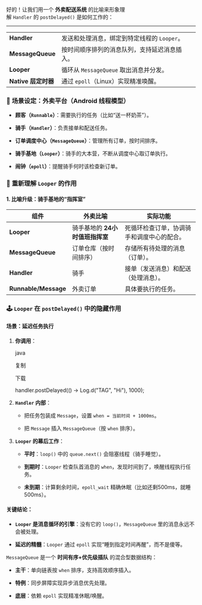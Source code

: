 
好的！让我们用一个 **外卖配送系统** 的比喻来形象理解 `Handler` 的 `postDelayed()` 是如何工作的：

---
|   |   |
|---|---|
|**Handler**|发送和处理消息，绑定到特定线程的 `Looper`。|
|**MessageQueue**|按时间顺序排列的消息队列，支持延迟消息插入。|
|**Looper**|循环从 `MessageQueue` 取出消息并分发。|
|**Native 层定时器**|通过 `epoll`（Linux）实现精准唤醒。|

### 🏢 **场景设定：外卖平台（Android 线程模型）**

- **顾客（`Runnable`）**：需要执行的任务（比如“送一杯奶茶”）。
    
- **骑手（`Handler`）**：负责接单和配送任务。
    
- **订单调度中心（`MessageQueue`）**：管理所有订单，按时间排序。
    
- **骑手基地（`Looper`）**：骑手的大本营，不断从调度中心取订单执行。
    
- **闹钟（`epoll`）**：提醒骑手何时该检查新订单。

### 🏢 **重新理解 `Looper` 的作用**

#### **1. 比喻升级：骑手基地的“指挥室”**

| 组件                   | 外卖比喻                | 实际功能                  |
| -------------------- | ------------------- | --------------------- |
| **Looper**           | 骑手基地的 **24小时值班指挥室** | 死循环检查订单，协调骑手和调度中心的配合。 |
| **MessageQueue**     | 订单仓库（按时间排序）         | 存储所有待处理的消息（订单）。       |
| **Handler**          | 骑手                  | 接单（发送消息）和配送（处理消息）。    |
| **Runnable/Message** | 外卖订单                | 具体要执行的任务。             |

### 🕹️ **`Looper` 在 `postDelayed()` 中的隐藏作用**

#### **场景：延迟任务执行**

1. **你调用**：
    
    java
    
    复制
    
    下载
    
    handler.postDelayed(() -> Log.d("TAG", "Hi"), 1000);
    
2. **`Handler` 内部**：
    
    - 把任务包装成 `Message`，设置 `when = 当前时间 + 1000ms`。
        
    - 把 `Message` 插入 `MessageQueue`（按 `when` 排序）。
        
3. **`Looper` 的幕后工作**：
    
    - **平时**：`loop()` 中的 `queue.next()` 会阻塞线程（骑手睡觉）。
        
    - **到期时**：`Looper` 检查队首消息的 `when`，发现时间到了，唤醒线程执行任务。
        
    - **未到期**：计算剩余时间，`epoll_wait` 精确休眠（比如还剩500ms，就睡500ms）。
        

#### **关键结论**：

- **`Looper` 是消息循环的引擎**：没有它的 `loop()`，`MessageQueue` 里的消息永远不会被处理。
    
- **延迟的精髓**：`Looper` 通过 `epoll` 实现“睡到指定时间再醒”，而不是傻等。


`MessageQueue` 是一个 **时间有序+优先级插队** 的混合型数据结构：

- **主干**：单向链表按 `when` 排序，支持高效顺序插入。
    
- **特例**：同步屏障实现异步消息优先处理。
    
- **底层**：依赖 `epoll` 实现精准休眠/唤醒。